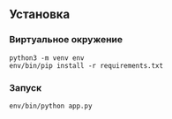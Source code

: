 ## Установка
### Виртуальное окружение
```
python3 -m venv env
env/bin/pip install -r requirements.txt
```

### Запуск
```
env/bin/python app.py
```